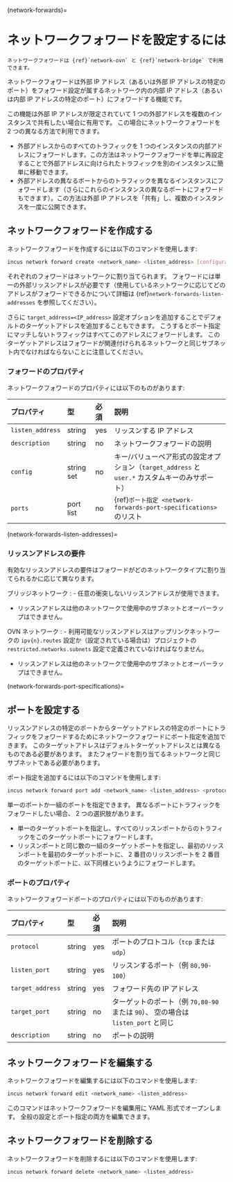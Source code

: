 (network-forwards)=
# ネットワークフォワードを設定するには

```{note}
ネットワークフォワードは {ref}`network-ovn` と {ref}`network-bridge` で利用できます。
```

ネットワークフォワードは外部 IP アドレス（あるいは外部 IP アドレスの特定のポート）をフォワード設定が属するネットワーク内の内部 IP アドレス（あるいは内部 IP アドレスの特定のポート）にフォワードする機能です。

この機能は外部 IP アドレスが限定されていて 1 つの外部アドレスを複数のインスタンスで共有したい場合に有用です。
この場合にネットワークフォワードを 2 つの異なる方法で利用できます。

- 外部アドレスからのすべてのトラフィックを 1 つのインスタンスの内部アドレスにフォワードします。この方法はネットワークフォワードを単に再設定することで外部アドレスに向けられたトラフィックを別のインスタンスに簡単に移動できます。
- 外部アドレスの異なるポートからのトラフィックを異なるインスタンスにフォワードします（さらにこれらのインスタンスの異なるポートにフォワードもできます）。この方法は外部 IP アドレスを「共有」し、複数のインスタンスを一度に公開できます。

## ネットワークフォワードを作成する

ネットワークフォワードを作成するには以下のコマンドを使用します:

```bash
incus network forward create <network_name> <listen_address> [configuration_options...]
```

それぞれのフォワードはネットワークに割り当てられます。
フォワードには単一の外部リッスンアドレスが必要です（使用しているネットワークに応じてどのアドレスがフォワードできるかについて詳細は {ref}`network-forwards-listen-addresses` を参照してください）。

さらに `target_address=<IP_address>` 設定オプションを追加することでデフォルトのターゲットアドレスを追加することもできます。
こうするとポート指定にマッチしないトラフィックはすべてこのアドレスにフォワードします。
このターゲットアドレスはフォワードが関連付けられるネットワークと同じサブネット内でなければならないことに注意してください。

### フォワードのプロパティ

ネットワークフォワードのプロパティには以下のものがあります:

プロパティ       | 型         | 必須 | 説明
:--              | :--        | :--  | :--
`listen_address` | string     | yes  | リッスンする IP アドレス
`description`    | string     | no   | ネットワークフォワードの説明
`config`         | string set | no   | キー/バリューペア形式の設定オプション（`target_address` と `user.*` カスタムキーのみサポート）
`ports`          | port list  | no   | {ref}`ポート指定 <network-forwards-port-specifications>` のリスト

(network-forwards-listen-addresses)=
### リッスンアドレスの要件

有効なリッスンアドレスの要件はフォワードがどのネットワークタイプに割り当てられるかに応じて異なります。

ブリッジネットワーク
: - 任意の衝突しないリッスンアドレスが使用できます。
  - リッスンアドレスは他のネットワークで使用中のサブネットとオーバーラップはできません。

OVN ネットワーク
: - 利用可能なリッスンアドレスはアップリンクネットワークの `ipv{n}.routes` 設定か（設定されている場合は）プロジェクトの `restricted.networks.subnets` 設定で定義されていなければなりません。
  - リッスンアドレスは他のネットワークで使用中のサブネットとオーバーラップはできません。

(network-forwards-port-specifications)=
## ポートを設定する

リッスンアドレスの特定のポートからターゲットアドレスの特定のポートにトラフィックをフォワードするためにネットワークフォワードにポート指定を追加できます。
このターゲットアドレスはデフォルトターゲットアドレスとは異なるものである必要があります。
またフォワードを割り当てるネットワークと同じサブネットである必要があります。

ポート指定を追加するには以下のコマンドを使用します:

```bash
incus network forward port add <network_name> <listen_address> <protocol> <listen_ports> <target_address> [<target_ports>]
```

単一のポートか一組のポートを指定できます。
異なるポートにトラフィックをフォワードしたい場合、 2 つの選択肢があります。

- 単一のターゲットポートを指定し、すべてのリッスンポートからのトラフィックをこのターゲットポートにフォワードします。
- リッスンポートと同じ数の一組のターゲットポートを指定し、最初のリッスンポートを最初のターゲットポートに、 2 番目のリッスンポートを 2 番目のターゲットポートに、以下同様というようにフォワードします。

### ポートのプロパティ

ネットワークフォワードポートのプロパティには以下のものがあります:

プロパティ       | 型     | 必須 | 説明
:--              | :--    | :--  | :--
`protocol`       | string | yes  | ポートのプロトコル（`tcp` または `udp`）
`listen_port`    | string | yes  | リッスンするポート（例 `80,90-100`）
`target_address` | string | yes  | フォワード先の IP アドレス
`target_port`    | string | no   | ターゲットのポート（例 `70,80-90` または `90`）、 空の場合は `listen_port` と同じ
`description`    | string | no   | ポートの説明

## ネットワークフォワードを編集する

ネットワークフォワードを編集するには以下のコマンドを使用します:

```bash
incus network forward edit <network_name> <listen_address>
```

このコマンドはネットワークフォワードを編集用に YAML 形式でオープンします。
全般の設定とポート指定の両方を編集できます。

## ネットワークフォワードを削除する

ネットワークフォワードを削除するには以下のコマンドを使用します:

```bash
incus network forward delete <network_name> <listen_address>
```
